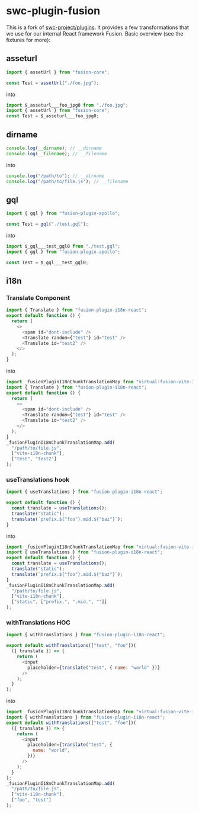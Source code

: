 # swc-plugin-fusion

This is a fork of [swc-project/plugins](https://github.com/swc-project/plugins). It provides a few transformations that we use for our internal React framework Fusion. Basic overview (see the fixtures for more):

## asseturl

```js
import { assetUrl } from "fusion-core";

const Test = assetUrl("./foo.jpg");
```

into

```js
import $_asseturl___foo_jpg0 from "./foo.jpg";
import { assetUrl } from "fusion-core";
const Test = $_asseturl___foo_jpg0;
```

## dirname

```js
console.log(__dirname); // __dirname
console.log(__filename); // __filename
```

into

```js
console.log("/path/to"); // __dirname
console.log("/path/to/file.js"); // __filename
```

## gql

```js
import { gql } from "fusion-plugin-apollo";

const Test = gql("./test.gql");
```

into

```js
import $_gql___test_gql0 from "./test.gql";
import { gql } from "fusion-plugin-apollo";

const Test = $_gql___test_gql0;
```

## i18n

### Translate Component

```js
import { Translate } from "fusion-plugin-i18n-react";
export default function () {
  return (
    <>
      <span id="dont-include" />
      <Translate random={"test"} id="test" />
      <Translate id="test2" />
    </>
  );
}
```

into

```js
import _fusionPluginI18nChunkTranslationMap from "virtual:fusion-vite-i18n-map";
import { Translate } from "fusion-plugin-i18n-react";
export default function () {
  return (
    <>
      <span id="dont-include" />
      <Translate random={"test"} id="test" />
      <Translate id="test2" />
    </>
  );
}
_fusionPluginI18nChunkTranslationMap.add(
  "/path/to/file.js",
  ["vite-i18n-chunk"],
  ["test", "test2"]
);
```

### useTranslations hook

```js
import { useTranslations } from "fusion-plugin-i18n-react";

export default function () {
  const translate = useTranslations();
  translate("static");
  translate(`prefix.${"foo"}.mid.${"baz"}`);
}
```

into

```js
import _fusionPluginI18nChunkTranslationMap from "virtual:fusion-vite-i18n-map";
import { useTranslations } from "fusion-plugin-i18n-react";
export default function () {
  const translate = useTranslations();
  translate("static");
  translate(`prefix.${"foo"}.mid.${"baz"}`);
}
_fusionPluginI18nChunkTranslationMap.add(
  "/path/to/file.js",
  ["vite-i18n-chunk"],
  ["static", ["prefix.", ".mid.", ""]]
);
```

### withTranslations HOC

```js
import { withTranslations } from "fusion-plugin-i18n-react";

export default withTranslations(["test", "foo"])(
  ({ translate }) => {
    return (
      <input
        placeholder={translate("test", { name: "world" })}
      />
    );
  }
);
```

into

```js
import _fusionPluginI18nChunkTranslationMap from "virtual:fusion-vite-i18n-map";
import { withTranslations } from "fusion-plugin-i18n-react";
export default withTranslations(["test", "foo"])(
  ({ translate }) => {
    return (
      <input
        placeholder={translate("test", {
          name: "world",
        })}
      />
    );
  }
);
_fusionPluginI18nChunkTranslationMap.add(
  "/path/to/file.js",
  ["vite-i18n-chunk"],
  ["foo", "test"]
);
```
